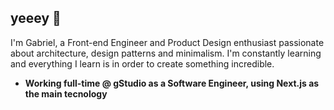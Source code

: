 ## yeeey 🤙

I'm Gabriel, a Front-end Engineer and Product Design enthusiast passionate about architecture, design patterns and minimalism. I'm constantly learning and everything I learn is in order to create something incredible.

- **Working full-time @ gStudio as a Software Engineer, using Next.js as the main tecnology**<br>
